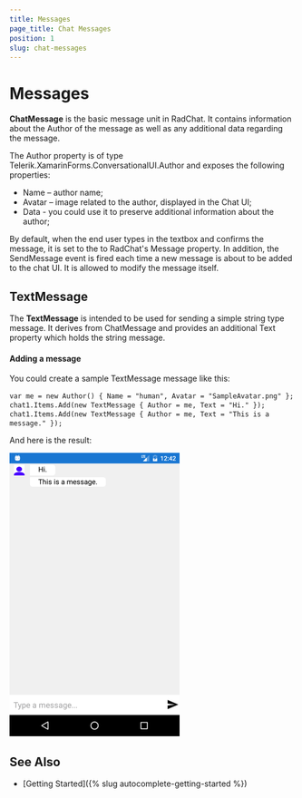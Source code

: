 ```yaml
---
title: Messages
page_title: Chat Messages
position: 1
slug: chat-messages
---
```


# Messages #

**ChatMessage** is the basic message unit in RadChat. It contains information about the Author of the message as well as any additional data regarding the message.  

The Author property is of type Telerik.XamarinForms.ConversationalUI.Author and exposes the following properties:

* Name – author name;
* Avatar – image related to the author, displayed in the Chat UI;
* Data - you could use it to preserve additional information about the author;

By default, when the end user types in the textbox and confirms the message, it is set to the to RadChat's Message property. In addition, the SendMessage event is fired each time a new message is about to be added to the chat UI. It is allowed to modify the message itself.

## TextMessage

The **TextMessage** is intended to be used for sending a simple string type message. It derives from ChatMessage and provides an additional Text property which holds the string message. 

#### Adding a message

You could create a sample TextMessage message like this:

	var me = new Author() { Name = "human", Avatar = "SampleAvatar.png" };
    chat1.Items.Add(new TextMessage { Author = me, Text = "Hi." });
    chat1.Items.Add(new TextMessage { Author = me, Text = "This is a message." });

And here is the result:

![Chat Message](images/chat_textmessage.png)

## See Also

- [Getting Started]({% slug autocomplete-getting-started %})